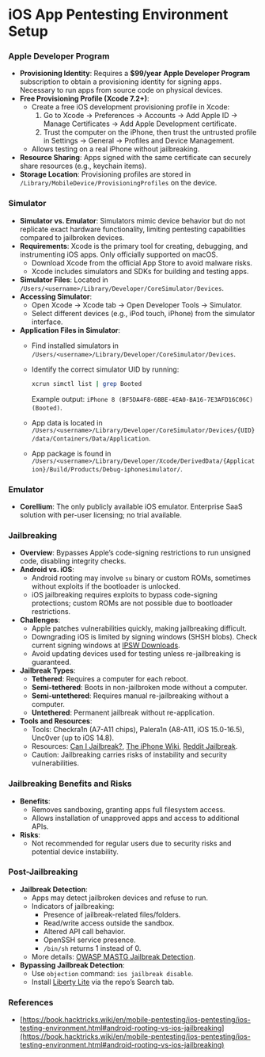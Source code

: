 # iOS App Pentesting Environment Setup

### Apple Developer Program

* **Provisioning Identity**: Requires a **$99/year** **Apple Developer Program** subscription to obtain a provisioning identity for signing apps. Necessary to run apps from source code on physical devices.
* **Free Provisioning Profile (Xcode 7.2+)**:
  * Create a free iOS development provisioning profile in Xcode:
    1. Go to Xcode → Preferences → Accounts → Add Apple ID → Manage Certificates → Add Apple Development certificate.
    2. Trust the computer on the iPhone, then trust the untrusted profile in Settings → General → Profiles and Device Management.
  * Allows testing on a real iPhone without jailbreaking.
* **Resource Sharing**: Apps signed with the same certificate can securely share resources (e.g., keychain items).
* **Storage Location**: Provisioning profiles are stored in `/Library/MobileDevice/ProvisioningProfiles` on the device.

### Simulator

* **Simulator vs. Emulator**: Simulators mimic device behavior but do not replicate exact hardware functionality, limiting pentesting capabilities compared to jailbroken devices.
* **Requirements**: Xcode is the primary tool for creating, debugging, and instrumenting iOS apps. Only officially supported on macOS.
  * Download Xcode from the official App Store to avoid malware risks.
  * Xcode includes simulators and SDKs for building and testing apps.
* **Simulator Files**: Located in `/Users/<username>/Library/Developer/CoreSimulator/Devices`.
* **Accessing Simulator**:
  * Open Xcode → Xcode tab → Open Developer Tools → Simulator.
  * Select different devices (e.g., iPod touch, iPhone) from the simulator interface.
* **Application Files in Simulator**:
  * Find installed simulators in `/Users/<username>/Library/Developer/CoreSimulator/Devices`.
  *   Identify the correct simulator UID by running:

      ```bash
      xcrun simctl list | grep Booted
      ```

      Example output: `iPhone 8 (BF5DA4F8-6BBE-4EA0-BA16-7E3AFD16C06C) (Booted)`.
  * App data is located in `/Users/<username>/Library/Developer/CoreSimulator/Devices/{UID}/data/Containers/Data/Application`.
  * App package is found in `/Users/<username>/Library/Developer/Xcode/DerivedData/{Application}/Build/Products/Debug-iphonesimulator/`.

### Emulator

* **Corellium**: The only publicly available iOS emulator. Enterprise SaaS solution with per-user licensing; no trial available.

### Jailbreaking

* **Overview**: Bypasses Apple’s code-signing restrictions to run unsigned code, disabling integrity checks.
* **Android vs. iOS**:
  * Android rooting may involve `su` binary or custom ROMs, sometimes without exploits if the bootloader is unlocked.
  * iOS jailbreaking requires exploits to bypass code-signing protections; custom ROMs are not possible due to bootloader restrictions.
* **Challenges**:
  * Apple patches vulnerabilities quickly, making jailbreaking difficult.
  * Downgrading iOS is limited by signing windows (SHSH blobs). Check current signing windows at [IPSW Downloads](https://ipsw.me/).
  * Avoid updating devices used for testing unless re-jailbreaking is guaranteed.
* **Jailbreak Types**:
  * **Tethered**: Requires a computer for each reboot.
  * **Semi-tethered**: Boots in non-jailbroken mode without a computer.
  * **Semi-untethered**: Requires manual re-jailbreaking without a computer.
  * **Untethered**: Permanent jailbreak without re-application.
* **Tools and Resources**:
  * Tools: Checkra1n (A7-A11 chips), Palera1n (A8-A11, iOS 15.0-16.5), Unc0ver (up to iOS 14.8).
  * Resources: [Can I Jailbreak?](https://canijailbreak.com/), [The iPhone Wiki](https://www.theiphonewiki.com/), [Reddit Jailbreak](https://www.reddit.com/r/jailbreak/).
  * Caution: Jailbreaking carries risks of instability and security vulnerabilities.

### Jailbreaking Benefits and Risks

* **Benefits**:
  * Removes sandboxing, granting apps full filesystem access.
  * Allows installation of unapproved apps and access to additional APIs.
* **Risks**:
  * Not recommended for regular users due to security risks and potential device instability.

### Post-Jailbreaking

* **Jailbreak Detection**:
  * Apps may detect jailbroken devices and refuse to run.
  * Indicators of jailbreaking:
    * Presence of jailbreak-related files/folders.
    * Read/write access outside the sandbox.
    * Altered API call behavior.
    * OpenSSH service presence.
    * `/bin/sh` returns 1 instead of 0.
  * More details: [OWASP MASTG Jailbreak Detection](https://mas.owasp.org/MASTG/iOS/0x06b-iOS-Security-Testing/).
* **Bypassing Jailbreak Detection**:
  * Use `objection` command: `ios jailbreak disable`.
  * Install [Liberty Lite](https://ryleyangus.com/repo/) via the repo’s Search tab.

### References

* [https://book.hacktricks.wiki/en/mobile-pentesting/ios-pentesting/ios-testing-environment.html#android-rooting-vs-ios-jailbreaking](https://book.hacktricks.wiki/en/mobile-pentesting/ios-pentesting/ios-testing-environment.html#android-rooting-vs-ios-jailbreaking)
